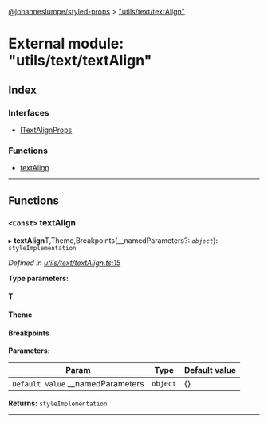 [@johanneslumpe/styled-props](../README.md) > ["utils/text/textAlign"](../modules/_utils_text_textalign_.md)

# External module: "utils/text/textAlign"

## Index

### Interfaces

* [ITextAlignProps](../interfaces/_utils_text_textalign_.itextalignprops.md)

### Functions

* [textAlign](_utils_text_textalign_.md#textalign)

---

## Functions

<a id="textalign"></a>

### `<Const>` textAlign

▸ **textAlign**T,Theme,Breakpoints(__namedParameters?: *`object`*): `styleImplementation`

*Defined in [utils/text/textAlign.ts:15](https://github.com/johanneslumpe/styled-props/blob/3abf398/src/utils/text/textAlign.ts#L15)*

**Type parameters:**

#### T 
#### Theme 
#### Breakpoints 
**Parameters:**

| Param | Type | Default value |
| ------ | ------ | ------ |
| `Default value` __namedParameters | `object` |  {} |

**Returns:** `styleImplementation`

___

